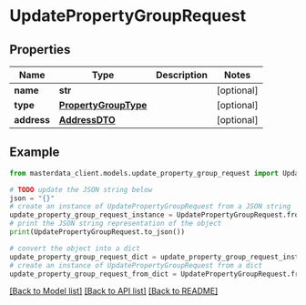 # UpdatePropertyGroupRequest


## Properties

Name | Type | Description | Notes
------------ | ------------- | ------------- | -------------
**name** | **str** |  | [optional] 
**type** | [**PropertyGroupType**](PropertyGroupType.md) |  | [optional] 
**address** | [**AddressDTO**](AddressDTO.md) |  | [optional] 

## Example

```python
from masterdata_client.models.update_property_group_request import UpdatePropertyGroupRequest

# TODO update the JSON string below
json = "{}"
# create an instance of UpdatePropertyGroupRequest from a JSON string
update_property_group_request_instance = UpdatePropertyGroupRequest.from_json(json)
# print the JSON string representation of the object
print(UpdatePropertyGroupRequest.to_json())

# convert the object into a dict
update_property_group_request_dict = update_property_group_request_instance.to_dict()
# create an instance of UpdatePropertyGroupRequest from a dict
update_property_group_request_from_dict = UpdatePropertyGroupRequest.from_dict(update_property_group_request_dict)
```
[[Back to Model list]](../README.md#documentation-for-models) [[Back to API list]](../README.md#documentation-for-api-endpoints) [[Back to README]](../README.md)



